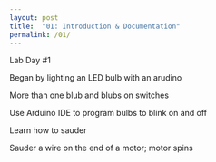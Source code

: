 ```yaml
---
layout: post
title:  "01: Introduction & Documentation"
permalink: /01/
---
```


Lab Day #1 

Began by lighting an LED bulb with an arudino 

More than one blub and blubs on switches

Use Arduino IDE to program bulbs to blink on and off 

Learn how to sauder 

Sauder a wire on the end of a motor; motor spins



